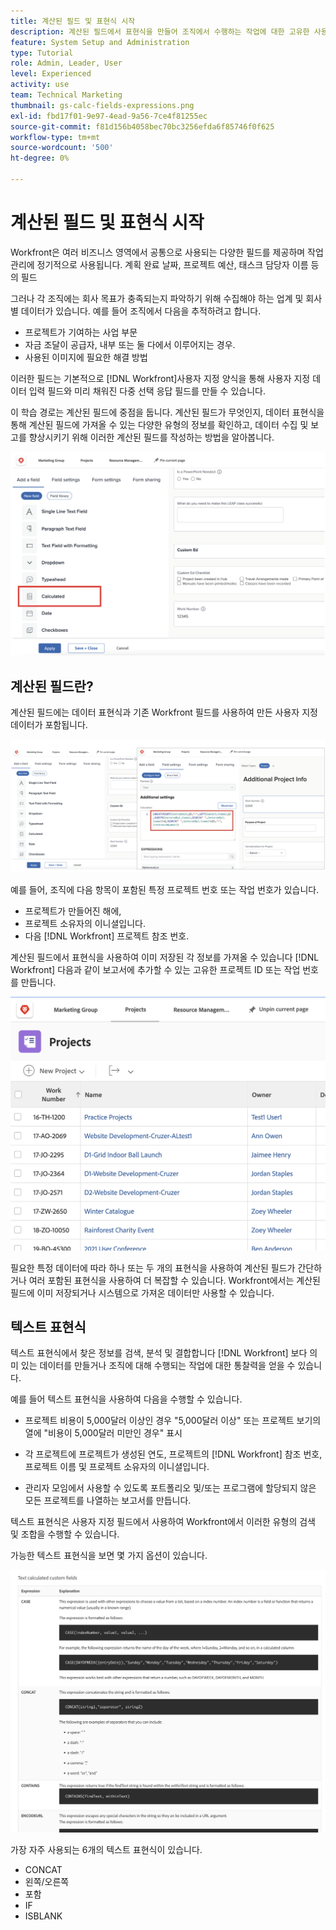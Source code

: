 ```yaml
---
title: 계산된 필드 및 표현식 시작
description: 계산된 필드에서 표현식을 만들어 조직에서 수행하는 작업에 대한 고유한 사용자 지정 데이터를 수집하는 방법을 알아봅니다.
feature: System Setup and Administration
type: Tutorial
role: Admin, Leader, User
level: Experienced
activity: use
team: Technical Marketing
thumbnail: gs-calc-fields-expressions.png
exl-id: fbd17f01-9e97-4ead-9a56-7ce4f81255ec
source-git-commit: f81d156b4058bec70bc3256efda6f85746f0f625
workflow-type: tm+mt
source-wordcount: '500'
ht-degree: 0%

---
```


# 계산된 필드 및 표현식 시작

<!-- **Note**: The expression examples shown are simple and some may be mitigated by fields already supplied by  . However, the examples are used to illustrate the foundational knowledge needed in order to build expressions in Workfront.-->

Workfront은 여러 비즈니스 영역에서 공통으로 사용되는 다양한 필드를 제공하며 작업 관리에 정기적으로 사용됩니다. 계획 완료 날짜, 프로젝트 예산, 태스크 담당자 이름 등의 필드

그러나 각 조직에는 회사 목표가 충족되는지 파악하기 위해 수집해야 하는 업계 및 회사별 데이터가 있습니다. 예를 들어 조직에서 다음을 추적하려고 합니다.

* 프로젝트가 기여하는 사업 부문
* 자금 조달이 공급자, 내부 또는 둘 다에서 이루어지는 경우.
* 사용된 이미지에 필요한 해결 방법

이러한 필드는 기본적으로 [!DNL Workfront]사용자 지정 양식을 통해 사용자 지정 데이터 입력 필드와 미리 채워진 다중 선택 응답 필드를 만들 수 있습니다.

이 학습 경로는 계산된 필드에 중점을 둡니다. 계산된 필드가 무엇인지, 데이터 표현식을 통해 계산된 필드에 가져올 수 있는 다양한 유형의 정보를 확인하고, 데이터 수집 및 보고를 향상시키기 위해 이러한 계산된 필드를 작성하는 방법을 알아봅니다.

![리소스 관리 호출기 1대 설정](assets/GS01.png)

## 계산된 필드란?

계산된 필드에는 데이터 표현식과 기존 Workfront 필드를 사용하여 만든 사용자 지정 데이터가 포함됩니다.

![사용률 보고서가 있는 작업 로드 밸런서](assets/GS02.png)

예를 들어, 조직에 다음 항목이 포함된 특정 프로젝트 번호 또는 작업 번호가 있습니다.

* 프로젝트가 만들어진 해에,
* 프로젝트 소유자의 이니셜입니다.
* 다음 [!DNL Workfront] 프로젝트 참조 번호.


계산된 필드에서 표현식을 사용하여 이미 저장된 각 정보를 가져올 수 있습니다 [!DNL Workfront] 다음과 같이 보고서에 추가할 수 있는 고유한 프로젝트 ID 또는 작업 번호를 만듭니다.

![사용률 보고서가 있는 작업 로드 밸런서](assets/GS03.png)

필요한 특정 데이터에 따라 하나 또는 두 개의 표현식을 사용하여 계산된 필드가 간단하거나 여러 포함된 표현식을 사용하여 더 복잡할 수 있습니다. Workfront에서는 계산된 필드에 이미 저장되거나 시스템으로 가져온 데이터만 사용할 수 있습니다.

## 텍스트 표현식

텍스트 표현식에서 찾은 정보를 검색, 분석 및 결합합니다 [!DNL Workfront] 보다 의미 있는 데이터를 만들거나 조직에 대해 수행되는 작업에 대한 통찰력을 얻을 수 있습니다.

예를 들어 텍스트 표현식을 사용하여 다음을 수행할 수 있습니다.

* 프로젝트 비용이 5,000달러 이상인 경우 &quot;5,000달러 이상&quot; 또는 프로젝트 보기의 열에 &quot;비용이 5,000달러 미만인 경우&quot; 표시

* 각 프로젝트에 프로젝트가 생성된 연도, 프로젝트의  [!DNL Workfront] 참조 번호, 프로젝트 이름 및 프로젝트 소유자의 이니셜입니다.

* 관리자 모임에서 사용할 수 있도록 포트폴리오 및/또는 프로그램에 할당되지 않은 모든 프로젝트를 나열하는 보고서를 만듭니다.

텍스트 표현식은 사용자 지정 필드에서 사용하여 Workfront에서 이러한 유형의 검색 및 조합을 수행할 수 있습니다.

가능한 텍스트 표현식을 보면 몇 가지 옵션이 있습니다.

![리소스 관리 호출기 1대 설정](assets/TE01.png)

가장 자주 사용되는 6개의 텍스트 표현식이 있습니다.

* CONCAT
* 왼쪽/오른쪽
* 포함
* IF
* ISBLANK